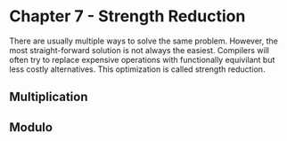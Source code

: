 # Chapter 7 - Strength Reduction

There are usually multiple ways to solve the same problem. However, the most straight-forward solution is not always the easiest. Compilers will often try to replace expensive operations with functionally equivilant but less costly alternatives. This optimization is called strength reduction.

## Multiplication

## Modulo

